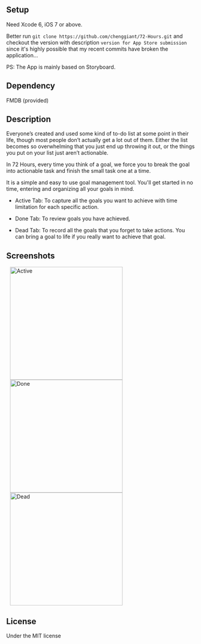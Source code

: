 ## Setup

Need Xcode 6, iOS 7 or above. 

Better run `git clone https://github.com/chenggiant/72-Hours.git` and checkout the version with description `version for App Store submission` since it's highly possible that my recent commits have broken the application...

PS: The App is mainly based on Storyboard.

## Dependency

FMDB (provided)

## Description

Everyone’s created and used some kind of to-do list at some point in their life, though most people don’t actually get a lot out of them. Either the list becomes so overwhelming that you just end up throwing it out, or the things you put on your list just aren’t actionable. 

In 72 Hours, every time you think of a goal, we force you to break the goal into actionable task and finish the small task one at a time.

It is a simple and easy to use goal management tool. You'll get started in no time, entering and organizing all your goals in mind. 

- Active Tab:
To capture all the goals you want to achieve with time limitation for each specific action.

- Done Tab:
To review goals you have achieved.

- Dead Tab:
To record all the goals that you forget to take actions. You can bring a goal to life if you really want to achieve that goal.

## Screenshots

<img src="http://i.imgur.com/XkXk8cq.png" alt="Active" width="300px" hspace="10"/>
<img src="http://i.imgur.com/SsfKTrD.png" alt="Done" width="300px" hspace="10"/>
<img src="http://i.imgur.com/FusPbkf.png" alt="Dead" width="300px" hspace="10"/>

## License

Under the MIT license